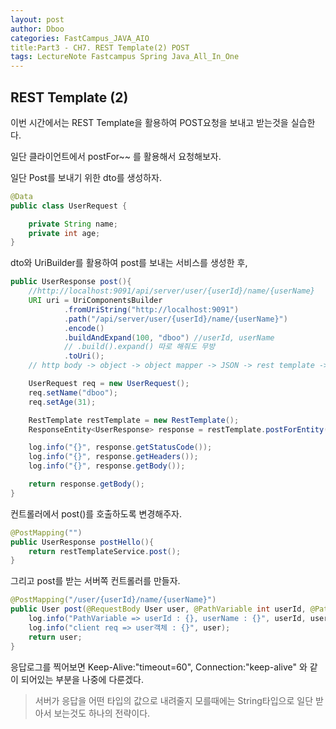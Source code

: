 ```yaml
---
layout: post
author: Dboo
categories: FastCampus_JAVA_AIO
title:Part3 - CH7. REST Template(2) POST
tags: LectureNote Fastcampus Spring Java_All_In_One
---
```


## REST Template (2)

이번 시간에서는 REST Template을 활용하여 POST요청을 보내고 받는것을 실습한다.

일단 클라이언트에서 postFor~~ 를 활용해서 요청해보자.

일단 Post를 보내기 위한 dto를 생성하자.

~~~java
@Data
public class UserRequest {

    private String name;
    private int age;
}
~~~

dto와 UriBuilder를 활용하여 post를 보내는 서비스를 생성한 후,

~~~java
public UserResponse post(){
    //http://localhost:9091/api/server/user/{userId}/name/{userName}
    URI uri = UriComponentsBuilder
            .fromUriString("http://localhost:9091")
            .path("/api/server/user/{userId}/name/{userName}")
            .encode()
            .buildAndExpand(100, "dboo") //userId, userName
            // .build().expand() 따로 해줘도 무방
            .toUri();
    // http body -> object -> object mapper -> JSON -> rest template -> http body json

    UserRequest req = new UserRequest();
    req.setName("dboo");
    req.setAge(31);

    RestTemplate restTemplate = new RestTemplate();
    ResponseEntity<UserResponse> response = restTemplate.postForEntity(uri, req, UserResponse.class);

    log.info("{}", response.getStatusCode());
    log.info("{}", response.getHeaders());
    log.info("{}", response.getBody());

    return response.getBody();
}
~~~

컨트롤러에서 post()를 호출하도록 변경해주자.

~~~java
@PostMapping("")
public UserResponse postHello(){
    return restTemplateService.post();
}
~~~

그리고 post를 받는 서버쪽 컨트롤러를 만들자.

~~~java
@PostMapping("/user/{userId}/name/{userName}")
public User post(@RequestBody User user, @PathVariable int userId, @PathVariable String userName){
    log.info("PathVariable => userId : {}, userName : {}", userId, userName);
    log.info("client req => user객체 : {}", user);
    return user;
}
~~~

응답로그를 찍어보면 Keep-Alive:"timeout=60", Connection:"keep-alive" 와 같이 되어있는 부분을
나중에 다룬겠다.

> 서버가 응답을 어떤 타입의 값으로 내려줄지 모를때에는 String타입으로 일단 받아서 보는것도 하나의 전략이다.

